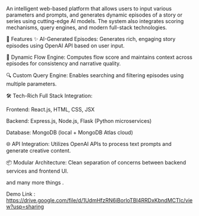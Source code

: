 An intelligent web-based platform that allows users to input various parameters and prompts, and generates dynamic episodes of a story or series using cutting-edge AI models. The system also integrates scoring mechanisms, query engines, and modern full-stack technologies.

🚀 Features
✨ AI-Generated Episodes: Generates rich, engaging story episodes using OpenAI API based on user input.

🧠 Dynamic Flow Engine: Computes flow score and maintains context across episodes for consistency and narrative quality.

🔍 Custom Query Engine: Enables searching and filtering episodes using multiple parameters.

🛠️ Tech-Rich Full Stack Integration:

Frontend: React.js, HTML, CSS, JSX

Backend: Express.js, Node.js, Flask (Python microservices)

Database: MongoDB (local + MongoDB Atlas cloud)

🌐 API Integration: Utilizes OpenAI APIs to process text prompts and generate creative content.

📦 Modular Architecture: Clean separation of concerns between backend services and frontend UI.

and many more things .


Demo Link : https://drive.google.com/file/d/1UdmHfzRN6iBorloTBI4RRDxKbndMCTlc/view?usp=sharing
